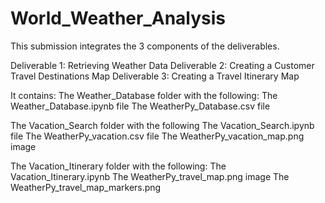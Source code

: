 # World_Weather_Analysis
This submission integrates the 3 components of the deliverables. 

Deliverable 1: Retrieving Weather Data
Deliverable 2: Creating a Customer Travel Destinations Map
Deliverable 3: Creating a Travel Itinerary Map

It contains:
The Weather_Database folder with the following:
The Weather_Database.ipynb file
The WeatherPy_Database.csv file

The Vacation_Search folder with the following
The Vacation_Search.ipynb file
The WeatherPy_vacation.csv file
The WeatherPy_vacation_map.png image

The Vacation_Itinerary folder with the following:
The Vacation_Itinerary.ipynb 
The WeatherPy_travel_map.png image
The WeatherPy_travel_map_markers.png 
